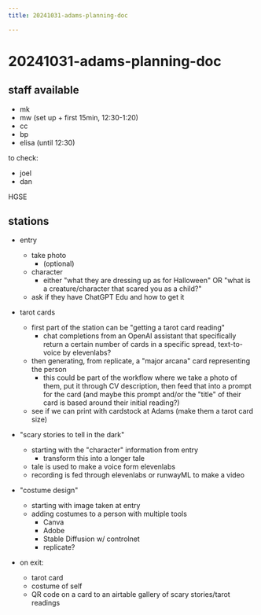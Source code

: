 ```yaml
---
title: 20241031-adams-planning-doc

---
```


# 20241031-adams-planning-doc

## staff available 

* mk 
* mw (set up + first 15min, 12:30-1:20)
* cc
* bp
* elisa (until 12:30)

to check: 
* joel 
* dan

HGSE

## stations

* entry 
    * take photo 
        * (optional)
    * character 
        * either "what they are dressing up as for Halloween" OR "what is a creature/character that scared you as a child?"
    * ask if they have ChatGPT Edu and how to get it

* tarot cards
    * first part of the station can be "getting a tarot card reading"
        * chat completions from an OpenAI assistant that specifically return a certain number of cards in a specific spread, text-to-voice by elevenlabs?
    * then generating, from replicate, a "major arcana" card representing the person 
        * this could be part of the workflow where we take a photo of them, put it through CV description, then feed that into a prompt for the card (and maybe this prompt and/or the "title" of their card is based around their initial reading?)
    * see if we can print with cardstock at Adams (make them a tarot card size)

* "scary stories to tell in the dark" 
    * starting with the "character" information from entry 
        * transform this into a longer tale 
    * tale is used to make a voice form elevenlabs 
    * recording is fed through elevenlabs or runwayML to make a video 

* "costume design" 
    * starting with image taken at entry
    * adding costumes to a person with multiple tools
        * Canva
        * Adobe
        * Stable Diffusion w/ controlnet 
        * replicate?

* on exit:
    * tarot card
    * costume of self 
    * QR code on a card to an airtable gallery of scary stories/tarot readings 